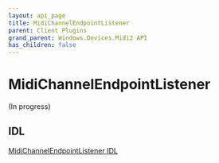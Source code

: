 ```yaml
---
layout: api_page
title: MidiChannelEndpointListener
parent: Client Plugins
grand_parent: Windows.Devices.Midi2 API
has_children: false
---
```


# MidiChannelEndpointListener

(In progress)

## IDL

[MidiChannelEndpointListener IDL](https://github.com/microsoft/MIDI/blob/main/src/api/Client/Midi2Client/MidiChannelEndpointListener.idl)
